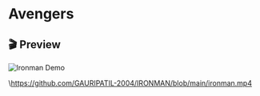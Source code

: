 # Avengers
## 🎬 Preview
![Ironman Demo](https://github.com/GAURIPATIL-2004/IRONMAN/blob/main/ironman.gif)

\\https://github.com/GAURIPATIL-2004/IRONMAN/blob/main/ironman.mp4
